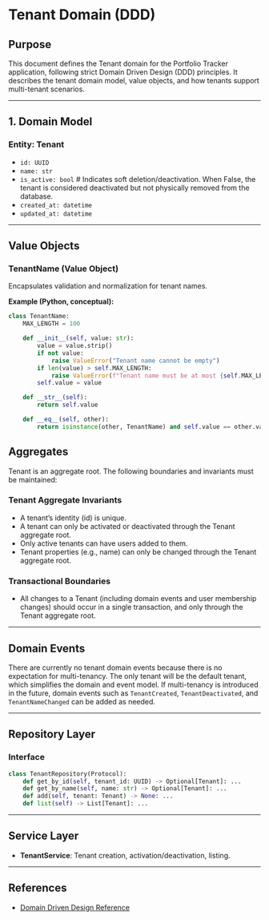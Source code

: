 # Tenant Domain (DDD)

## Purpose
This document defines the Tenant domain for the Portfolio Tracker application, following strict Domain Driven Design (DDD) principles. It describes the tenant domain model, value objects, and how tenants support multi-tenant scenarios.

---

## 1. Domain Model

### Entity: Tenant
- `id: UUID`
- `name: str`
- `is_active: bool`  # Indicates soft deletion/deactivation. When False, the tenant is considered deactivated but not physically removed from the database.
- `created_at: datetime`
- `updated_at: datetime`

---

## Value Objects

### TenantName (Value Object)
Encapsulates validation and normalization for tenant names.

**Example (Python, conceptual):**
```python
class TenantName:
    MAX_LENGTH = 100

    def __init__(self, value: str):
        value = value.strip()
        if not value:
            raise ValueError("Tenant name cannot be empty")
        if len(value) > self.MAX_LENGTH:
            raise ValueError(f"Tenant name must be at most {self.MAX_LENGTH} characters")
        self.value = value

    def __str__(self):
        return self.value

    def __eq__(self, other):
        return isinstance(other, TenantName) and self.value == other.value
```

## Aggregates

Tenant is an aggregate root. The following boundaries and invariants must be maintained:

### Tenant Aggregate Invariants
- A tenant’s identity (id) is unique.
- A tenant can only be activated or deactivated through the Tenant aggregate root.
- Only active tenants can have users added to them.
- Tenant properties (e.g., name) can only be changed through the Tenant aggregate root.

### Transactional Boundaries
- All changes to a Tenant (including domain events and user membership changes) should occur in a single transaction, and only through the Tenant aggregate root.

---


## Domain Events

There are currently no tenant domain events because there is no expectation for multi-tenancy. The only tenant will be the default tenant, which simplifies the domain and event model. If multi-tenancy is introduced in the future, domain events such as `TenantCreated`, `TenantDeactivated`, and `TenantNameChanged` can be added as needed.

---

## Repository Layer

### Interface
```python
class TenantRepository(Protocol):
    def get_by_id(self, tenant_id: UUID) -> Optional[Tenant]: ...
    def get_by_name(self, name: str) -> Optional[Tenant]: ...
    def add(self, tenant: Tenant) -> None: ...
    def list(self) -> List[Tenant]: ...
```

---

## Service Layer

- **TenantService**: Tenant creation, activation/deactivation, listing.

---

## References
- [Domain Driven Design Reference](https://domainlanguage.com/ddd/reference/)
